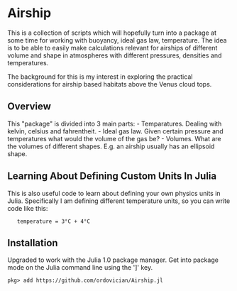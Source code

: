 # Airship
This is a collection of scripts which will hopefully turn into a package at some time for working with buoyancy, ideal gas law, temperature. The idea is to be able to easily make calculations relevant for airships of different volume and shape in atmospheres with different pressures, densities and temperatures.

The background for this is my interest in exploring the practical considerations for airship based habitats above the Venus cloud tops.

## Overview
This "package" is divided into 3 main parts:
    - Temparatures. Dealing with kelvin, celsius and fahrentheit.
    - Ideal gas law. Given certain pressure and temperatures what would the volume of the gas be?
    - Volumes. What are the volumes of different shapes. E.g. an airship usually has an ellipsoid shape.

## Learning About Defining Custom Units In Julia
This is also useful code to learn about defining your own physics units in Julia. Specifically I am defining different temperature units, so you can write code like this:

       temperature = 3°C + 4°C
       
## Installation
Upgraded to work with the Julia 1.0 package manager. Get into package mode on the Julia command line using the ']' key.

    pkg> add https://github.com/ordovician/Airship.jl
